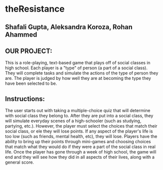 # theResistance

## Shafali Gupta, Aleksandra Koroza, Rohan Ahammed

## OUR PROJECT:

This is a role-playing, text-based game that plays off of social classes in high school. Each player is a "type" of person (a part of a social class). They will complete tasks and simulate the actions of the type of person they are. The player is judged by how well they are at becoming the type they have been selected to be.

## Instructions:
 
The user starts out with taking a multiple-choice quiz that will determine with social class they belong to. After they are put into a social class, they will simulate everyday scenes of a high-schooler (such as studying, partying, etc.). However, the player must select the choices that match their social class, or ele they will lose points. If any aspect of the player's life is too low (such as friends, mental health, etc), they will lose. Players have the ability to bring up their points through mini-games and choosing choices that match what they would do if they were a part of the social class in real life. Once the player has gone through a week of high school, the game will end and they will see how they did in all aspects of their lives, along with a general score. 